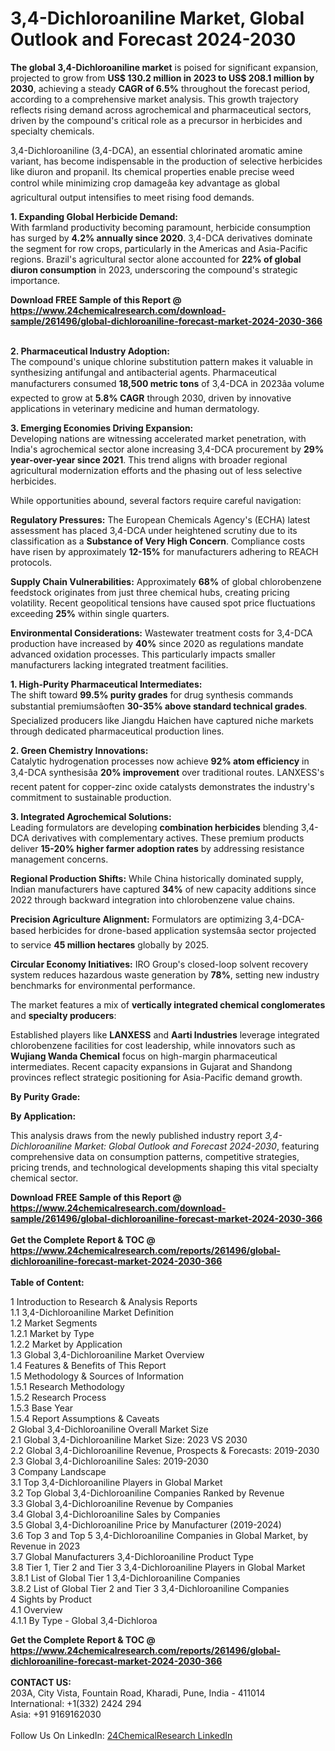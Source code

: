 <h1>3,4-Dichloroaniline Market, Global Outlook and Forecast 2024-2030</h1><p><strong>The global 3,4-Dichloroaniline market</strong> is poised for significant expansion, projected to grow from <strong>US$ 130.2 million in 2023 to US$ 208.1 million by 2030</strong>, achieving a steady <strong>CAGR of 6.5%</strong> throughout the forecast period, according to a comprehensive market analysis. This growth trajectory reflects rising demand across agrochemical and pharmaceutical sectors, driven by the compound's critical role as a precursor in herbicides and specialty chemicals.</p><p>3,4-Dichloroaniline (3,4-DCA), an essential chlorinated aromatic amine variant, has become indispensable in the production of selective herbicides like diuron and propanil. Its chemical properties enable precise weed control while minimizing crop damageâa key advantage as global agricultural output intensifies to meet rising food demands.</p><p><strong>1. Expanding Global Herbicide Demand:</strong><br>
With farmland productivity becoming paramount, herbicide consumption has surged by <strong>4.2% annually since 2020</strong>. 3,4-DCA derivatives dominate the segment for row crops, particularly in the Americas and Asia-Pacific regions. Brazil's agricultural sector alone accounted for <strong>22% of global diuron consumption</strong> in 2023, underscoring the compound's strategic importance.</p><div><b>Download FREE Sample of this Report @ 
            <a href="https://www.24chemicalresearch.com/download-sample/261496/global-dichloroaniline-forecast-market-2024-2030-366">
            https://www.24chemicalresearch.com/download-sample/261496/global-dichloroaniline-forecast-market-2024-2030-366</a></b></div><br><p><strong>2. Pharmaceutical Industry Adoption:</strong><br>
The compound's unique chlorine substitution pattern makes it valuable in synthesizing antifungal and antibacterial agents. Pharmaceutical manufacturers consumed <strong>18,500 metric tons</strong> of 3,4-DCA in 2023âa volume expected to grow at <strong>5.8% CAGR</strong> through 2030, driven by innovative applications in veterinary medicine and human dermatology.</p><p><strong>3. Emerging Economies Driving Expansion:</strong><br>
Developing nations are witnessing accelerated market penetration, with India's agrochemical sector alone increasing 3,4-DCA procurement by <strong>29% year-over-year since 2021</strong>. This trend aligns with broader regional agricultural modernization efforts and the phasing out of less selective herbicides.</p><p>While opportunities abound, several factors require careful navigation:</p><p><strong>Regulatory Pressures:</strong> The European Chemicals Agency's (ECHA) latest assessment has placed 3,4-DCA under heightened scrutiny due to its classification as a <strong>Substance of Very High Concern</strong>. Compliance costs have risen by approximately <strong>12-15%</strong> for manufacturers adhering to REACH protocols.</p><p><strong>Supply Chain Vulnerabilities:</strong> Approximately <strong>68%</strong> of global chlorobenzene feedstock originates from just three chemical hubs, creating pricing volatility. Recent geopolitical tensions have caused spot price fluctuations exceeding <strong>25%</strong> within single quarters.</p><p><strong>Environmental Considerations:</strong> Wastewater treatment costs for 3,4-DCA production have increased by <strong>40%</strong> since 2020 as regulations mandate advanced oxidation processes. This particularly impacts smaller manufacturers lacking integrated treatment facilities.</p><p><strong>1. High-Purity Pharmaceutical Intermediates:</strong><br>
The shift toward <strong>99.5% purity grades</strong> for drug synthesis commands substantial premiumsâoften <strong>30-35% above standard technical grades</strong>. Specialized producers like Jiangdu Haichen have captured niche markets through dedicated pharmaceutical production lines.</p><p><strong>2. Green Chemistry Innovations:</strong><br>
Catalytic hydrogenation processes now achieve <strong>92% atom efficiency</strong> in 3,4-DCA synthesisâa <strong>20% improvement</strong> over traditional routes. LANXESS's recent patent for copper-zinc oxide catalysts demonstrates the industry's commitment to sustainable production.</p><p><strong>3. Integrated Agrochemical Solutions:</strong><br>
Leading formulators are developing <strong>combination herbicides</strong> blending 3,4-DCA derivatives with complementary actives. These premium products deliver <strong>15-20% higher farmer adoption rates</strong> by addressing resistance management concerns.</p><p><strong>Regional Production Shifts:</strong> While China historically dominated supply, Indian manufacturers have captured <strong>34%</strong> of new capacity additions since 2022 through backward integration into chlorobenzene value chains.</p><p><strong>Precision Agriculture Alignment:</strong> Formulators are optimizing 3,4-DCA-based herbicides for drone-based application systemsâa sector projected to service <strong>45 million hectares</strong> globally by 2025.</p><p><strong>Circular Economy Initiatives:</strong> IRO Group's closed-loop solvent recovery system reduces hazardous waste generation by <strong>78%</strong>, setting new industry benchmarks for environmental performance.</p><p>The market features a mix of <strong>vertically integrated chemical conglomerates</strong> and <strong>specialty producers</strong>:</p><p>Established players like <strong>LANXESS</strong> and <strong>Aarti Industries</strong> leverage integrated chlorobenzene facilities for cost leadership, while innovators such as <strong>Wujiang Wanda Chemical</strong> focus on high-margin pharmaceutical intermediates. Recent capacity expansions in Gujarat and Shandong provinces reflect strategic positioning for Asia-Pacific demand growth.</p><p><strong>By Purity Grade:</strong></p><p><strong>By Application:</strong></p><p>This analysis draws from the newly published industry report <em>3,4-Dichloroaniline Market: Global Outlook and Forecast 2024-2030</em>, featuring comprehensive data on consumption patterns, competitive strategies, pricing trends, and technological developments shaping this vital specialty chemical sector.</p><div><b>Download FREE Sample of this Report @ 
            <a href="https://www.24chemicalresearch.com/download-sample/261496/global-dichloroaniline-forecast-market-2024-2030-366">
            https://www.24chemicalresearch.com/download-sample/261496/global-dichloroaniline-forecast-market-2024-2030-366</a></b></div><br><div><b>Get the Complete Report & TOC @ 
            <a href="https://www.24chemicalresearch.com/reports/261496/global-dichloroaniline-forecast-market-2024-2030-366">
            https://www.24chemicalresearch.com/reports/261496/global-dichloroaniline-forecast-market-2024-2030-366</a></b></div><br>
            <b>Table of Content:</b><p>1 Introduction to Research & Analysis Reports<br />
    1.1 3,4-Dichloroaniline Market Definition<br />
    1.2 Market Segments<br />
        1.2.1 Market by Type<br />
        1.2.2 Market by Application<br />
    1.3 Global 3,4-Dichloroaniline Market Overview<br />
    1.4 Features & Benefits of This Report<br />
    1.5 Methodology & Sources of Information<br />
        1.5.1 Research Methodology<br />
        1.5.2 Research Process<br />
        1.5.3 Base Year<br />
        1.5.4 Report Assumptions & Caveats<br />
2 Global 3,4-Dichloroaniline Overall Market Size<br />
    2.1 Global 3,4-Dichloroaniline Market Size: 2023 VS 2030<br />
    2.2 Global 3,4-Dichloroaniline Revenue, Prospects & Forecasts: 2019-2030<br />
    2.3 Global 3,4-Dichloroaniline Sales: 2019-2030<br />
3 Company Landscape<br />
    3.1 Top 3,4-Dichloroaniline Players in Global Market<br />
    3.2 Top Global 3,4-Dichloroaniline Companies Ranked by Revenue<br />
    3.3 Global 3,4-Dichloroaniline Revenue by Companies<br />
    3.4 Global 3,4-Dichloroaniline Sales by Companies<br />
    3.5 Global 3,4-Dichloroaniline Price by Manufacturer (2019-2024)<br />
    3.6 Top 3 and Top 5 3,4-Dichloroaniline Companies in Global Market, by Revenue in 2023<br />
    3.7 Global Manufacturers 3,4-Dichloroaniline Product Type<br />
    3.8 Tier 1, Tier 2 and Tier 3 3,4-Dichloroaniline Players in Global Market<br />
        3.8.1 List of Global Tier 1 3,4-Dichloroaniline Companies<br />
        3.8.2 List of Global Tier 2 and Tier 3 3,4-Dichloroaniline Companies<br />
4 Sights by Product<br />
    4.1 Overview<br />
        4.1.1 By Type - Global 3,4-Dichloroa</p><div><b>Get the Complete Report & TOC @ 
            <a href="https://www.24chemicalresearch.com/reports/261496/global-dichloroaniline-forecast-market-2024-2030-366">
            https://www.24chemicalresearch.com/reports/261496/global-dichloroaniline-forecast-market-2024-2030-366</a></b></div><br><b>CONTACT US:</b><br>
            203A, City Vista, Fountain Road, Kharadi, Pune, India - 411014<br>
            International: +1(332) 2424 294<br>
            Asia: +91 9169162030 <br><br>
            Follow Us On LinkedIn: <a href="https://www.linkedin.com/company/24chemicalresearch/">24ChemicalResearch LinkedIn</a>